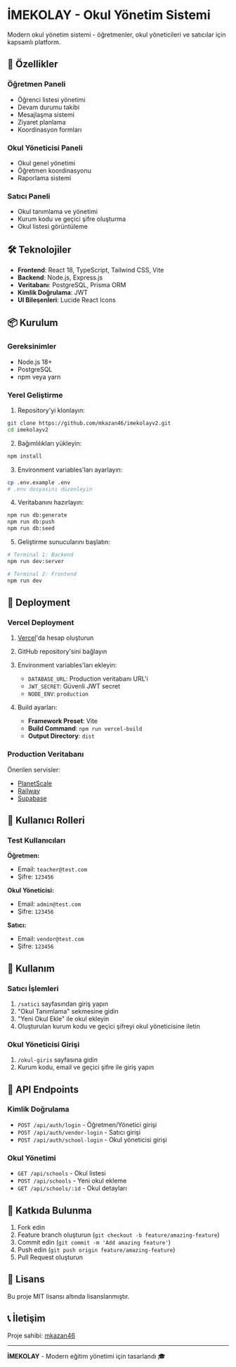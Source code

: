 # İMEKOLAY - Okul Yönetim Sistemi

Modern okul yönetim sistemi - öğretmenler, okul yöneticileri ve satıcılar için kapsamlı platform.

## 🚀 Özellikler

### Öğretmen Paneli
- Öğrenci listesi yönetimi
- Devam durumu takibi
- Mesajlaşma sistemi
- Ziyaret planlama
- Koordinasyon formları

### Okul Yöneticisi Paneli
- Okul genel yönetimi
- Öğretmen koordinasyonu
- Raporlama sistemi

### Satıcı Paneli
- Okul tanımlama ve yönetimi
- Kurum kodu ve geçici şifre oluşturma
- Okul listesi görüntüleme

## 🛠️ Teknolojiler

- **Frontend**: React 18, TypeScript, Tailwind CSS, Vite
- **Backend**: Node.js, Express.js
- **Veritabanı**: PostgreSQL, Prisma ORM
- **Kimlik Doğrulama**: JWT
- **UI Bileşenleri**: Lucide React Icons

## 📦 Kurulum

### Gereksinimler
- Node.js 18+
- PostgreSQL
- npm veya yarn

### Yerel Geliştirme

1. Repository'yi klonlayın:
```bash
git clone https://github.com/mkazan46/imekolayv2.git
cd imekolayv2
```

2. Bağımlılıkları yükleyin:
```bash
npm install
```

3. Environment variables'ları ayarlayın:
```bash
cp .env.example .env
# .env dosyasını düzenleyin
```

4. Veritabanını hazırlayın:
```bash
npm run db:generate
npm run db:push
npm run db:seed
```

5. Geliştirme sunucularını başlatın:
```bash
# Terminal 1: Backend
npm run dev:server

# Terminal 2: Frontend
npm run dev
```

## 🚀 Deployment

### Vercel Deployment

1. [Vercel](https://vercel.com)'da hesap oluşturun
2. GitHub repository'sini bağlayın
3. Environment variables'ları ekleyin:
   - `DATABASE_URL`: Production veritabanı URL'i
   - `JWT_SECRET`: Güvenli JWT secret
   - `NODE_ENV`: `production`

4. Build ayarları:
   - **Framework Preset**: Vite
   - **Build Command**: `npm run vercel-build`
   - **Output Directory**: `dist`

### Production Veritabanı

Önerilen servisler:
- [PlanetScale](https://planetscale.com)
- [Railway](https://railway.app)
- [Supabase](https://supabase.com)

## 👥 Kullanıcı Rolleri

### Test Kullanıcıları

**Öğretmen:**
- Email: `teacher@test.com`
- Şifre: `123456`

**Okul Yöneticisi:**
- Email: `admin@test.com`
- Şifre: `123456`

**Satıcı:**
- Email: `vendor@test.com`
- Şifre: `123456`

## 📱 Kullanım

### Satıcı İşlemleri
1. `/satici` sayfasından giriş yapın
2. "Okul Tanımlama" sekmesine gidin
3. "Yeni Okul Ekle" ile okul ekleyin
4. Oluşturulan kurum kodu ve geçici şifreyi okul yöneticisine iletin

### Okul Yöneticisi Girişi
1. `/okul-giris` sayfasına gidin
2. Kurum kodu, email ve geçici şifre ile giriş yapın

## 🔧 API Endpoints

### Kimlik Doğrulama
- `POST /api/auth/login` - Öğretmen/Yönetici girişi
- `POST /api/auth/vendor-login` - Satıcı girişi
- `POST /api/auth/school-login` - Okul yöneticisi girişi

### Okul Yönetimi
- `GET /api/schools` - Okul listesi
- `POST /api/schools` - Yeni okul ekleme
- `GET /api/schools/:id` - Okul detayları

## 🤝 Katkıda Bulunma

1. Fork edin
2. Feature branch oluşturun (`git checkout -b feature/amazing-feature`)
3. Commit edin (`git commit -m 'Add amazing feature'`)
4. Push edin (`git push origin feature/amazing-feature`)
5. Pull Request oluşturun

## 📄 Lisans

Bu proje MIT lisansı altında lisanslanmıştır.

## 📞 İletişim

Proje sahibi: [mkazan46](https://github.com/mkazan46)

---

**İMEKOLAY** - Modern eğitim yönetimi için tasarlandı 🎓